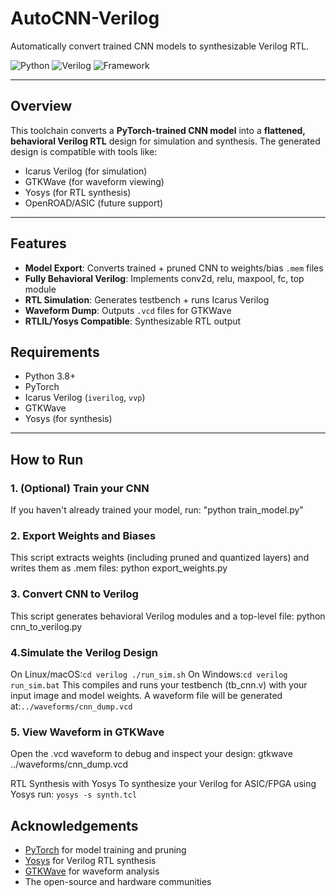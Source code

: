 # AutoCNN-Verilog 
Automatically convert trained CNN models to synthesizable Verilog RTL.

![Python](https://img.shields.io/badge/Python-3.8%2B-blue)
![Verilog](https://img.shields.io/badge/Verilog-Synthesizable-green)
![Framework](https://img.shields.io/badge/PyTorch-trained-orange)

---

## Overview

This toolchain converts a **PyTorch-trained CNN model** into a **flattened, behavioral Verilog RTL** design for simulation and synthesis. The generated design is compatible with tools like:

-  Icarus Verilog (for simulation)
-  GTKWave (for waveform viewing)
-  Yosys (for RTL synthesis)
-  OpenROAD/ASIC (future support)

---

##  Features

- **Model Export**: Converts trained + pruned CNN to weights/bias `.mem` files
- **Fully Behavioral Verilog**: Implements conv2d, relu, maxpool, fc, top module
- **RTL Simulation**: Generates testbench + runs Icarus Verilog
- **Waveform Dump**: Outputs `.vcd` files for GTKWave
- **RTLIL/Yosys Compatible**: Synthesizable RTL output


## Requirements

- Python 3.8+
- PyTorch
- Icarus Verilog (`iverilog`, `vvp`)
- GTKWave
- Yosys (for synthesis)

---

## How to Run

### 1. (Optional) Train your CNN
If you haven't already trained your model, run: "python train_model.py"

### 2. Export Weights and Biases
This script extracts weights (including pruned and quantized layers) and writes them as .mem files: python export_weights.py

### 3. Convert CNN to Verilog
This script generates behavioral Verilog modules and a top-level file: python cnn_to_verilog.py

### 4.Simulate the Verilog Design
On Linux/macOS:`cd verilog
               ./run_sim.sh`
On Windows:`cd verilog
           run_sim.bat`
This compiles and runs your testbench (tb_cnn.v) with your input image and model weights.
A waveform file will be generated at:`../waveforms/cnn_dump.vcd`

### 5. View Waveform in GTKWave
Open the .vcd waveform to debug and inspect your design: gtkwave ../waveforms/cnn_dump.vcd

RTL Synthesis with Yosys
To synthesize your Verilog for ASIC/FPGA using Yosys run: `yosys -s synth.tcl`



##  Acknowledgements

- [PyTorch](https://pytorch.org/) for model training and pruning
- [Yosys](https://yosyshq.net/yosys/) for Verilog RTL synthesis
- [GTKWave](http://gtkwave.sourceforge.net/) for waveform analysis
- The open-source and hardware communities




          



